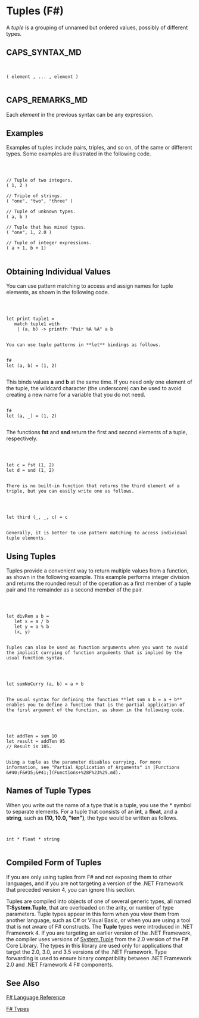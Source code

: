 # Tuples (F#)

A *tuple* is a grouping of unnamed but ordered values, possibly of different types.


## CAPS_SYNTAX_MD



```


( element , ... , element )


```



## CAPS_REMARKS_MD
Each *element* in the previous syntax can be any expression.


## Examples
Examples of tuples include pairs, triples, and so on, of the same or different types. Some examples are illustrated in the following code.



```



// Tuple of two integers.
( 1, 2 ) 

// Triple of strings.
( "one", "two", "three" ) 

// Tuple of unknown types.
( a, b ) 

// Tuple that has mixed types.
( "one", 1, 2.0 ) 

// Tuple of integer expressions.
( a + 1, b + 1) 


```



    
## Obtaining Individual Values
You can use pattern matching to access and assign names for tuple elements, as shown in the following code.



```



let print tuple1 =
   match tuple1 with
    | (a, b) -> printfn "Pair %A %A" a b


```



    You can use tuple patterns in **let** bindings as follows.




```

f#
let (a, b) = (1, 2)


```


This binds values **a** and **b** at the same time. If you need only one element of the tuple, the wildcard character (the underscore) can be used to avoid creating a new name for a variable that you do not need.




```

f#
let (a, _) = (1, 2)


```


The functions **fst** and **snd** return the first and second elements of a tuple, respectively.



```



let c = fst (1, 2)
let d = snd (1, 2)


```



    There is no built-in function that returns the third element of a triple, but you can easily write one as follows.



```



let third (_, _, c) = c


```



    Generally, it is better to use pattern matching to access individual tuple elements.


## Using Tuples
Tuples provide a convenient way to return multiple values from a function, as shown in the following example. This example performs integer division and returns the rounded result of the operation as a first member of a tuple pair and the remainder as a second member of the pair.



```



let divRem a b = 
   let x = a / b
   let y = a % b
   (x, y)


```



    Tuples can also be used as function arguments when you want to avoid the implicit currying of function arguments that is implied by the usual function syntax.



```



let sumNoCurry (a, b) = a + b


```



    The usual syntax for defining the function **let sum a b = a + b** enables you to define a function that is the partial application of the first argument of the function, as shown in the following code.



```



let addTen = sum 10
let result = addTen 95  
// Result is 105.


```



    Using a tuple as the parameter disables currying. For more information, see "Partial Application of Arguments" in [Functions &#40;F&#35;&#41;](Functions+%28F%23%29.md).


## Names of Tuple Types
When you write out the name of a type that is a tuple, you use the &#42; symbol to separate elements. For a tuple that consists of an **int**, a **float**, and a **string**, such as **(10, 10.0, "ten")**, the type would be written as follows.




```


int * float * string


```



## Compiled Form of Tuples
If you are only using tuples from F# and not exposing them to other languages, and if you are not targeting a version of the .NET Framework that preceded version 4, you can ignore this section.

Tuples are compiled into objects of one of several generic types, all named **T:System.Tuple**, that are overloaded on the arity, or number of type parameters. Tuple types appear in this form when you view them from another language, such as C# or Visual Basic, or when you are using a tool that is not aware of F# constructs. The **Tuple** types were introduced in .NET Framework 4. If you are targeting an earlier version of the .NET Framework, the compiler uses versions of [System.Tuple](http://msdn.microsoft.com/en-us/library/5ac7953d-acdc-4a58-bfb7-c1f6406c0fa3) from the 2.0 version of the F# Core Library. The types in this library are used only for applications that target the 2.0, 3.0, and 3.5 versions of the .NET Framework. Type forwarding is used to ensure binary compatibility between .NET Framework 2.0 and .NET Framework 4 F# components.


## See Also
[F&#35; Language Reference](F%23+Language+Reference.md)

[F&#35; Types](F%23+Types.md)

